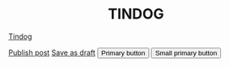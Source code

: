 <h1 align="center">  TINDOG </h1>

<a href='#' class='btn btn-lg btn-info'>Tindog</a>

<a href="#" class="button primary">Publish post</a> 
<a href="#" class="button">Save as draft</a>
<button class="btn btn-primary" type="button">Primary button</button>
<button class="btn btn-sm btn-primary" type="button">Small primary button</button>
